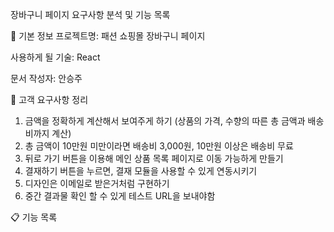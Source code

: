 장바구니 페이지 요구사항 분석 및 기능 목록

📌 기본 정보
프로젝트명:
패션 쇼핑몰 장바구니 페이지

사용하게 될 기술:
React

문서 작성자:
안승주

📝 고객 요구사항 정리
1. 금액을 정확하게 계산해서 보여주게 하기 (상품의 가격, 수향의 따른 총 금액과 배송비까지 계산)
2. 총 금액이 10만원 미만이라면 배송비 3,000원, 10만원 이상은 배송비 무료
3. 뒤로 가기 버튼을 이용해 메인 상품 목록 페이지로 이동 가능하게 만들기
4. 결재하기 버튼을 누르면, 결재 모듈을 사용할 수 있게 연동시키기
5. 디자인은 이메일로 받은거처럼 구현하기
6. 중간 결과물 확인 할 수 있게 테스트 URL을 보내야함

📋 기능 목록
